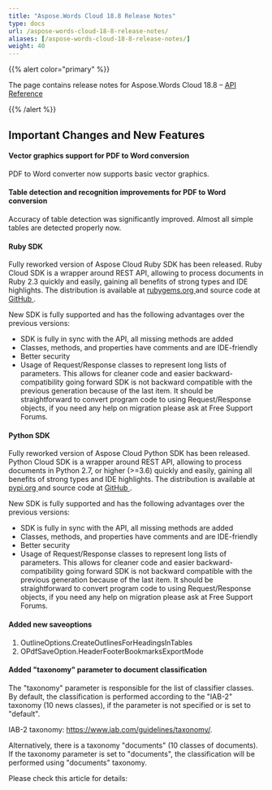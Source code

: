 ```yaml
---
title: "Aspose.Words Cloud 18.8 Release Notes"
type: docs
url: /aspose-words-cloud-18-8-release-notes/
aliases: [/aspose-words-cloud-18-8-release-notes/]
weight: 40
---
```


{{% alert color="primary" %}} 

The page contains release notes for Aspose.Words Cloud 18.8 – [API Reference](https://apireference.aspose.cloud/words/)

{{% /alert %}} 
## **Important Changes and New Features**
#### **Vector graphics support for PDF to Word conversion**
PDF to Word converter now supports basic vector graphics.
#### **Table detection and recognition improvements for PDF to Word conversion**
Accuracy of table detection was significantly improved. Almost all simple tables are detected properly now.
#### **Ruby SDK**
Fully reworked version of Aspose Cloud Ruby SDK has been released. Ruby Cloud SDK is a wrapper around REST API, allowing to process documents in Ruby 2.3 quickly and easily, gaining all benefits of strong types and IDE highlights. The distribution is available at [rubygems.org ](https://rubygems.org/gems/aspose_words_cloud)and source code at [GitHub ](https://github.com/aspose-words-cloud/aspose-words-cloud-ruby).

New SDK is fully supported and has the following advantages over the previous versions:

- SDK is fully in sync with the API, all missing methods are added
- Classes, methods, and properties have comments and are IDE-friendly
- Better security
- Usage of Request/Response classes to represent long lists of parameters. This allows for cleaner code and easier backward-compatibility going forward
  SDK is not backward compatible with the previous generation because of the last item. It should be straightforward to convert program code to using Request/Response objects, if you need any help on migration please ask at Free Support Forums.
#### **Python SDK**
Fully reworked version of Aspose Cloud Python SDK has been released. Python Cloud SDK is a wrapper around REST API, allowing to process documents in Python 2.7, or higher (>=3.6) quickly and easily, gaining all benefits of strong types and IDE highlights. The distribution is available at [pypi.org ](https://pypi.org/project/asposewordscloud)and source code at [GitHub ](https://github.com/aspose-words-cloud/aspose-words-cloud-python).

New SDK is fully supported and has the following advantages over the previous versions:

- SDK is fully in sync with the API, all missing methods are added
- Classes, methods, and properties have comments and are IDE-friendly
- Better security
- Usage of Request/Response classes to represent long lists of parameters. This allows for cleaner code and easier backward-compatibility going forward
  SDK is not backward compatible with the previous generation because of the last item. It should be straightforward to convert program code to using Request/Response objects, if you need any help on migration please ask at Free Support Forums.
#### **Added new saveoptions**
1. OutlineOptions.CreateOutlinesForHeadingsInTables
1. OPdfSaveOption.HeaderFooterBookmarksExportMode
#### **Added "taxonomy" parameter to document classification**
The "taxonomy" parameter is responsible for the list of classifier classes. By default, the classification is performed according to the "IAB-2" taxonomy (10 news classes), if the parameter is not specified or is set to "default".

IAB-2 taxonomy: <https://www.iab.com/guidelines/taxonomy/>.

Alternatively, there is a taxonomy "documents" (10 classes of documents). If the taxonomy parameter is set to "documents", the classification will be performed using "documents" taxonomy.

Please check this article for details:
